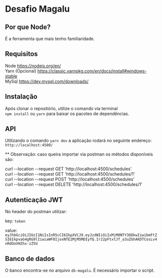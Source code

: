 # Desafio Magalu

## Por que Node?
É a ferramenta que mais tenho familiaridade.

## Requisitos ##
Node https://nodejs.org/en/  
Yarn (Opcional) https://classic.yarnpkg.com/en/docs/install#windows-stable  
MySql https://dev.mysql.com/downloads/

## Instalação ##
Após clonar o repositório, utilize o comando via terminal  
`npm install` ou `yarn` para baixar os pacotes de dependências. 


## API ##
Utilizando o comando `yarn dev` a aplicação rodará no seguinte endereço:
`http://localhost:4500/`

** Observação: caso queira importar via postman os métodos disponíveis são:  

curl --location --request GET 'http://localhost:4500/schedules'  
curl --location --request GET 'http://localhost:4500/schedules/1'  
curl --location --request POST 'http://localhost:4500/schedules'  
curl --location --request DELETE 'http://localhost:4500/schedules/1'



## Autenticação JWT
No header do postman utilizar:

key: `token`

value: `eyJhbGciOiJIUzI1NiIsInR5cCI6IkpXVCJ9.eyJzdWIiOiIxMjM0NTY3ODkwIiwibmFtZSI6IkpvaG4gRG9lIiwiaWF0IjoxNTE2MjM5MDIyfQ.Ir22pFtxtJf_a3uZGhAKDTCosLv4nRdOoVHZhx-zZ5U`

## Banco de dados
O banco encontra-se no arquivo `db-magalu`. É necessário importar o script.


